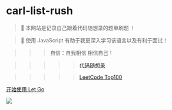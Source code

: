 <!-- _coverpage.md -->

# carl-list-rush

> 💪 本网站是记录自己跟着代码随想录的题单刷题 ！

> 🚗 使用 JavaScript 有助于我更深入学习该语言以及有利于面试！

> > > 自信：自我相信 相信自己！

> > > > > [代码随想录](https://github.com/Xguihur/leetcode-master)

> > > > > [LeetCode Top100](https://leetcode.cn/studyplan/top-100-liked/)

[开始使用 Let Go](/README.md)

![](/images/bg1.jpeg)

